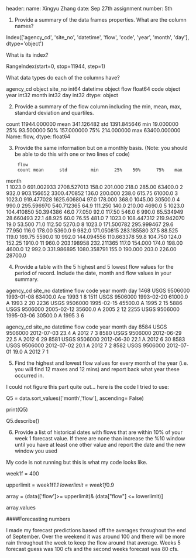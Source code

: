 header:
name: Xingyu Zhang
date: Sep 27th
assignment number: 5th



1. Provide a summary of the data frames properties.
What are the column names?

Index(['agency_cd', 'site_no', 'datetime', 'flow', 'code', 'year', 'month',
       'day'],
      dtype='object')

What is its index?


RangeIndex(start=0, stop=11944, step=1)

What data types do each of the columns have?

agency_cd     object
site_no        int64
datetime      object
flow         float64
code          object
year           int32
month          int32
day            int32
dtype: object

2. Provide a summary of the flow column including the min, mean, 
max, standard deviation and quartiles.

count    11944.000000
mean       341.126482
std       1391.845646
min         19.000000
25%         93.500000
50%        157.000000
75%        214.000000
max      63400.000000
Name: flow, dtype: float64

3. Provide the same information but on a monthly basis.
(Note: you should be able to do this with one or two lines of code)

	    flow
        count mean	    std	        min	     25%	50%	     75%	max
month								
1	1023.0	691.002933	2708.527013	158.0	201.000	218.0	285.00	63400.0
2	932.0	903.156652	3300.470852	136.0	200.000	238.0	615.75	61000.0
3	1023.0	919.477028	1625.606804	97.0	178.000	368.0	1045.00	30500.0
4	990.0	295.596970	540.712365	64.9	111.250	140.0	210.00	4690.0
5	1023.0	104.410850	50.394386	46.0	77.050	92.0	117.50	546.0
6	990.0	65.534949	28.660493	22.1	48.925	60.0	76.55	481.0
7	1023.0	108.447312	219.942070	19.0	53.500	71.0	112.50	5270.0
8	1023.0	171.500782	295.999467	29.6	77.950	116.0	178.00	5360.0
9	982.0	171.050815	283.185580	37.5	88.525	119.0	169.75	5590.0
10	992.0	144.094556	110.663378	59.8	104.750	124.0	152.25	1910.0
11	960.0	203.198958	232.211365	117.0	154.000	174.0	198.00	4600.0
12	992.0	331.986895	1080.358791	155.0	190.000	203.0	226.00	28700.0

4. Provide a table with the 5 highest and 5 lowest flow values for 
the period of record. Include the date, month and flow values in 
your summary.

agency_cd	    site_no	datetime	flow    code year month	day
1468	USGS	9506000	1993-01-08	63400.0	A:e	1993	1	8
1511	USGS	9506000	1993-02-20	61000.0	A	1993	2	20
2236	USGS	9506000	1995-02-15	45500.0	A	1995	2	15
5886	USGS	9506000	2005-02-12	35600.0	A	2005	2	12
2255	USGS	9506000	1995-03-06	30500.0	A	1995	3	6

agency_cd	    site_no	datetime	flow   code	year  month	day
8584	USGS	9506000	2012-07-03	23.4	A	2012	7	3
8580	USGS	9506000	2012-06-29	22.5	A	2012	6	29
8581	USGS	9506000	2012-06-30	22.1	A	2012	6	30
8583	USGS	9506000	2012-07-02	20.1	A	2012	7	2
8582	USGS	9506000	2012-07-01	19.0	A	2012	7	1

5. Find the highest and lowest flow values for every month of the 
year (i.e. you will find 12 maxes and 12 mins) and report back 
what year these occurred in.

I could not figure this part quite out... here is the code I tried
to use:

Q5 = data.sort_values(['month','flow'], ascending= False)

print(Q5)

Q5.describe()

6. Provide a list of historical dates with flows that are within 
10% of your week 1 forecast value. If there are none than increase 
the %10 window until you have at least one other value and report 
the date and the new window you used

My code is not running but this is what my code looks like. 

week1f = 400

upperlimit = week1f*1.1
lowerlimit = week1f*0.9

array = (data(['flow']>= upperlimit)& (data["flow"] <= lowerlimit)]

array.values


####Forecasting numbers

I made my forecast predictions based off the averages throughout the
end of September. Over the weekend it was around 100 and there will 
be more rain throughout the week to keep the flow around that average.
Weeks 5 forecast guess was 100 cfs and the second weeks forecast was
80 cfs. 